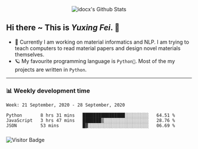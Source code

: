 <div align="center">
    <img align="center" src="https://github-readme-stats.vercel.app/api?username=idocx&show_icons=true&hide_border=true" alt="idocx's Github Stats"></img>
</div>

## Hi there ~ This is *Yuxing Fei*. ‍👋

- 🚀 Currently I am working on material informatics and NLP. I am trying to teach computers to read material papers and design novel materials themselves.
- 🪐 My favourite programming language is `Python🐍`. Most of the my projects are written in `Python`.

---

### 📊 Weekly development time
<!--START_SECTION:waka-->
```text
Week: 21 September, 2020 - 28 September, 2020

Python       8 hrs 31 mins   ████████████████░░░░░░░░░   64.51 % 
JavaScript   3 hrs 47 mins   ███████▒░░░░░░░░░░░░░░░░░   28.76 % 
JSON         53 mins         █▓░░░░░░░░░░░░░░░░░░░░░░░   06.69 % 
```
<!--END_SECTION:waka-->

### 

![Visitor Badge](https://visitor-badge.laobi.icu/badge?page_id=idocx.idocx)